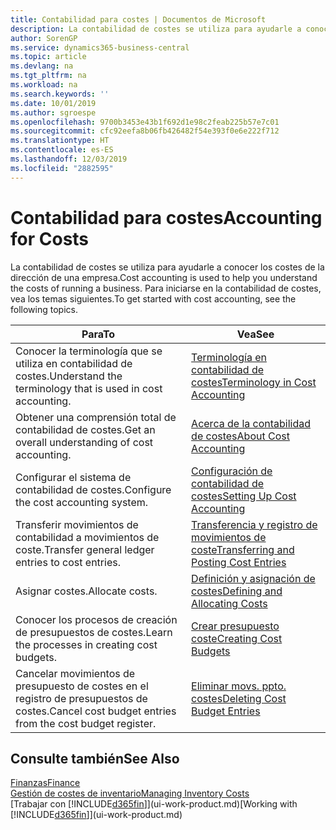 ```yaml
---
title: Contabilidad para costes | Documentos de Microsoft
description: La contabilidad de costes se utiliza para ayudarle a conocer los costes de la dirección de una empresa. Para iniciarse en la contabilidad de costes, vea los temas siguientes.
author: SorenGP
ms.service: dynamics365-business-central
ms.topic: article
ms.devlang: na
ms.tgt_pltfrm: na
ms.workload: na
ms.search.keywords: ''
ms.date: 10/01/2019
ms.author: sgroespe
ms.openlocfilehash: 9700b3453e43b1f692d1e98c2feab225b57e7c01
ms.sourcegitcommit: cfc92eefa8b06fb426482f54e393f0e6e222f712
ms.translationtype: HT
ms.contentlocale: es-ES
ms.lasthandoff: 12/03/2019
ms.locfileid: "2882595"
---
```

# <a name="accounting-for-costs"></a><span data-ttu-id="1f0e4-104">Contabilidad para costes</span><span class="sxs-lookup"><span data-stu-id="1f0e4-104">Accounting for Costs</span></span>
<span data-ttu-id="1f0e4-105">La contabilidad de costes se utiliza para ayudarle a conocer los costes de la dirección de una empresa.</span><span class="sxs-lookup"><span data-stu-id="1f0e4-105">Cost accounting is used to help you understand the costs of running a business.</span></span> <span data-ttu-id="1f0e4-106">Para iniciarse en la contabilidad de costes, vea los temas siguientes.</span><span class="sxs-lookup"><span data-stu-id="1f0e4-106">To get started with cost accounting, see the following topics.</span></span>  

|<span data-ttu-id="1f0e4-107">Para</span><span class="sxs-lookup"><span data-stu-id="1f0e4-107">To</span></span>|<span data-ttu-id="1f0e4-108">Vea</span><span class="sxs-lookup"><span data-stu-id="1f0e4-108">See</span></span>|  
|--------|---------|  
|<span data-ttu-id="1f0e4-109">Conocer la terminología que se utiliza en contabilidad de costes.</span><span class="sxs-lookup"><span data-stu-id="1f0e4-109">Understand the terminology that is used in cost accounting.</span></span>|[<span data-ttu-id="1f0e4-110">Terminología en contabilidad de costes</span><span class="sxs-lookup"><span data-stu-id="1f0e4-110">Terminology in Cost Accounting</span></span>](finance-terminology-in-cost-accounting.md)|  
|<span data-ttu-id="1f0e4-111">Obtener una comprensión total de contabilidad de costes.</span><span class="sxs-lookup"><span data-stu-id="1f0e4-111">Get an overall understanding of cost accounting.</span></span>|[<span data-ttu-id="1f0e4-112">Acerca de la contabilidad de costes</span><span class="sxs-lookup"><span data-stu-id="1f0e4-112">About Cost Accounting</span></span>](finance-about-cost-accounting.md)|  
|<span data-ttu-id="1f0e4-113">Configurar el sistema de contabilidad de costes.</span><span class="sxs-lookup"><span data-stu-id="1f0e4-113">Configure the cost accounting system.</span></span>|[<span data-ttu-id="1f0e4-114">Configuración de contabilidad de costes</span><span class="sxs-lookup"><span data-stu-id="1f0e4-114">Setting Up Cost Accounting</span></span>](finance-set-up-cost-accounting.md)|  
|<span data-ttu-id="1f0e4-115">Transferir movimientos de contabilidad a movimientos de coste.</span><span class="sxs-lookup"><span data-stu-id="1f0e4-115">Transfer general ledger entries to cost entries.</span></span>|[<span data-ttu-id="1f0e4-116">Transferencia y registro de movimientos de coste</span><span class="sxs-lookup"><span data-stu-id="1f0e4-116">Transferring and Posting Cost Entries</span></span>](finance-transfer-and-post-cost-entries.md)|  
|<span data-ttu-id="1f0e4-117">Asignar costes.</span><span class="sxs-lookup"><span data-stu-id="1f0e4-117">Allocate costs.</span></span>|[<span data-ttu-id="1f0e4-118">Definición y asignación de costes</span><span class="sxs-lookup"><span data-stu-id="1f0e4-118">Defining and Allocating Costs</span></span>](finance-define-and-allocate-costs.md)|  
|<span data-ttu-id="1f0e4-119">Conocer los procesos de creación de presupuestos de costes.</span><span class="sxs-lookup"><span data-stu-id="1f0e4-119">Learn the processes in creating cost budgets.</span></span>|[<span data-ttu-id="1f0e4-120">Crear presupuesto coste</span><span class="sxs-lookup"><span data-stu-id="1f0e4-120">Creating Cost Budgets</span></span>](finance-create-cost-budgets.md)|
|<span data-ttu-id="1f0e4-121">Cancelar movimientos de presupuesto de costes en el registro de presupuestos de costes.</span><span class="sxs-lookup"><span data-stu-id="1f0e4-121">Cancel cost budget entries from the cost budget register.</span></span>|[<span data-ttu-id="1f0e4-122">Eliminar movs. ppto. costes</span><span class="sxs-lookup"><span data-stu-id="1f0e4-122">Deleting Cost Budget Entries</span></span>](finance-how-to-delete-cost-budget-entries.md)| 


## <a name="see-also"></a><span data-ttu-id="1f0e4-123">Consulte también</span><span class="sxs-lookup"><span data-stu-id="1f0e4-123">See Also</span></span>  
[<span data-ttu-id="1f0e4-124">Finanzas</span><span class="sxs-lookup"><span data-stu-id="1f0e4-124">Finance</span></span>](finance.md)  
[<span data-ttu-id="1f0e4-125">Gestión de costes de inventario</span><span class="sxs-lookup"><span data-stu-id="1f0e4-125">Managing Inventory Costs</span></span>](finance-manage-inventory-costs.md)  
<span data-ttu-id="1f0e4-126">[Trabajar con [!INCLUDE[d365fin](includes/d365fin_md.md)]](ui-work-product.md)</span><span class="sxs-lookup"><span data-stu-id="1f0e4-126">[Working with [!INCLUDE[d365fin](includes/d365fin_md.md)]](ui-work-product.md)</span></span>

